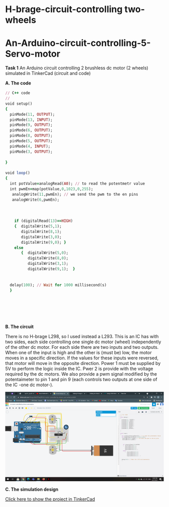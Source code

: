 # H-brage-circuit-controlling two-wheels

# An-Arduino-circuit-controlling-5-Servo-motor  
**Task 1** An Arduino circuit controlling 2 brushless dc motor (2 wheels) simulated in TinkerCad (circuit and code)    
  
   **A. The code**  

```ruby
// C++ code
//
void setup()
{
  pinMode(11, OUTPUT);
  pinMode(13, INPUT);
  pinMode(9, OUTPUT);
  pinMode(6, OUTPUT);
  pinMode(8, OUTPUT);
  pinMode(5, OUTPUT);
  pinMode(4, INPUT);
  pinMode(3, OUTPUT);

}

void loop()
{
  int potValue=analogRead(A0); // to read the potentmetr value
  int pwmEn=map(potValue,0,1023,0,255);
   analogWrite(11,pwmEn); // we send the pwm to the en pins
   analogWrite(6,pwmEn);  
   
  

    if (digitalRead(13)==HIGH)
    {  digitalWrite(5,1); 
       digitalWrite(8,1);
       digitalWrite(3,0);
       digitalWrite(9,0); } 
    else 
       {  digitalWrite(5,0);
          digitalWrite(8,0);
          digitalWrite(3,1);
          digitalWrite(9,1);  } 
  
  
  delay(100); // Wait for 1000 millisecond(s)
  }
  
  
 

 

  ```  
  
 **B. The circuit**  
 
 There is no H-brage L298, so I used instead a L293. This is an IC has with two sides, each side controlling one single dc motor (wheel) independently of the other dc motor. For each side there are two inputs and two outputs. When one of the input is high and the other is (must be) low, the motor moves in a specific direction. If the values for these inputs were reversed, that motor will move in the opposite direction. Power 1 must be supplied by 5V to perform the logic inside the IC. Pwer 2 is provide with the voltage required by the dc motors. We also provide a pwm signal modified by the potentaimeter to pin 1 and pin 9 (each controls two outputs at one side of the IC -one dc motor-).     
   
   
 
 ![Circuit](Screenshot(228).png)
 
  **C. The simulation design**  
  
   [Click here to show the project in TinkerCad](https://www.tinkercad.com/things/4dxSFPiaqYW)     
     
       
     
